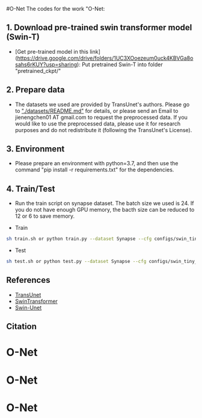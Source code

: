 #O-Net
The codes for the work "O-Net: 

## 1. Download pre-trained swin transformer model (Swin-T)
* [Get pre-trained model in this link] (https://drive.google.com/drive/folders/1UC3XOoezeum0uck4KBVGa8osahs6rKUY?usp=sharing): Put pretrained Swin-T into folder "pretrained_ckpt/"

## 2. Prepare data

- The datasets we used are provided by TransUnet's authors. Please go to ["./datasets/README.md"](datasets/README.md) for details, or please send an Email to jienengchen01 AT gmail.com to request the preprocessed data. If you would like to use the preprocessed data, please use it for research purposes and do not redistribute it (following the TransUnet's License).

## 3. Environment

- Please prepare an environment with python=3.7, and then use the command "pip install -r requirements.txt" for the dependencies.

## 4. Train/Test

- Run the train script on synapse dataset. The batch size we used is 24. If you do not have enough GPU memory, the bacth size can be reduced to 12 or 6 to save memory.

- Train

```bash
sh train.sh or python train.py --dataset Synapse --cfg configs/swin_tiny_patch4_window7_224_lite.yaml --root_path your DATA_DIR --max_epochs 150 --output_dir your OUT_DIR  --img_size 224 --base_lr 0.05 --batch_size 24
```

- Test 

```bash
sh test.sh or python test.py --dataset Synapse --cfg configs/swin_tiny_patch4_window7_224_lite.yaml --is_saveni --volume_path your DATA_DIR --output_dir your OUT_DIR --max_epoch 150 --base_lr 0.05 --img_size 224 --batch_size 24
```

## References
* [TransUnet](https://github.com/Beckschen/TransUNet)
* [SwinTransformer](https://github.com/microsoft/Swin-Transformer)
* [Swin-Unet](https://github.com/HuCaoFighting/Swin-Unet.)
## Citation


# O-Net

# O-Net
# O-Net
